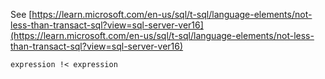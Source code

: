 See [https://learn.microsoft.com/en-us/sql/t-sql/language-elements/not-less-than-transact-sql?view=sql-server-ver16](https://learn.microsoft.com/en-us/sql/t-sql/language-elements/not-less-than-transact-sql?view=sql-server-ver16)
```
expression !< expression
```
